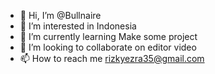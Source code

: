 - 👋 Hi, I’m @Bullnaire
- 👀 I’m interested in Indonesia
- 🌱 I’m currently learning Make some project
- 💞️ I’m looking to collaborate on editor video
- 📫 How to reach me rizkyezra35@gmail.com

<!---
Bullnaire/Bullnaire is a ✨ special ✨ repository because its `README.md` (this file) appears on your GitHub profile.
You can click the Preview link to take a look at your changes.
--->
